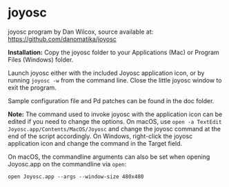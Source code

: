 # joyosc

joyosc program by Dan Wilcox, source available at: https://github.com/danomatika/joyosc

**Installation:** Copy the joyosc folder to your Applications (Mac) or Program Files (Windows) folder.

Launch joyosc either with the included Joyosc application icon, or by running `joyosc -w` from the command line. Close the little joyosc window to exit the program.

Sample configuration file and Pd patches can be found in the doc folder.

**Note:** The command used to invoke joyosc with the application icon can be edited if you need to change the options. On macOS, use `open -a TextEdit Joyosc.app/Contents/MacOS/Joyosc` and change the joyosc command at the end of the script accordingly. On Windows, right-click the joyosc application icon and change the command in the Target field.

On macOS, the commandline arguments can also be set when opening Joyosc.app on the commandline via `open`:

    open Joyosc.app --args --window-size 480x480
